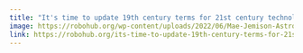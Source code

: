 ```yaml
---
title: "It's time to update 19th century terms for 21st century technology"
image: https://robohub.org/wp-content/uploads/2022/06/Mae-Jemison-Astronaut.png
link: https://robohub.org/its-time-to-update-19th-century-terms-for-21st-century-technology/
---
```

